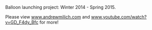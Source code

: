 Balloon launching project: Winter 2014 - Spring 2015. 

Please view www.andrewmilich.com and www.youtube.com/watch?v=GD_F4dy_Bfc for more!